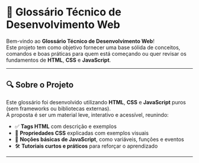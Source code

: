 # 📘 Glossário Técnico de Desenvolvimento Web

Bem-vindo ao **Glossário Técnico de Desenvolvimento Web**!  
Este projeto tem como objetivo fornecer uma base sólida de conceitos, comandos e boas práticas para quem está começando ou quer revisar os fundamentos de **HTML**, **CSS** e **JavaScript**.

---

## 🔍 Sobre o Projeto

Este glossário foi desenvolvido utilizando **HTML**, **CSS** e **JavaScript** puros (sem frameworks ou bibliotecas externas).  
A proposta é ser um material leve, interativo e acessível, reunindo:

- ✅ **Tags HTML** com descrição e exemplos
- 🎨 **Propriedades CSS** explicadas com exemplos visuais
- 🧠 **Noções básicas de JavaScript**, como variáveis, funções e eventos
- 🛠️ **Tutoriais curtos e práticos** para reforçar o aprendizado

---
